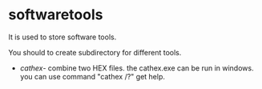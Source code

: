 softwaretools
=============
It is used to store software tools.

You should to create subdirectory for different tools.


* *cathex*-  combine two HEX files.  the cathex.exe can be run in windows.  you can use command "cathex /?" get help.
